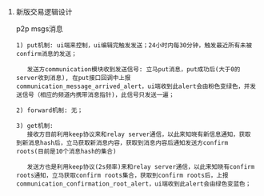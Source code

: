 1. 新版交易逻辑设计

   p2p msgs消息

       1) put机制: ui端来控制，ui编辑完触发发送；24小时内每30分钟，触发最近所有未被confirm消息的发送；

          发送方communication模块收到发送信号: 立马put消息，put成功后(大于0的server收到消息), 在put接口回调中上报communication_message_arrived_alert，ui端收到此alert会由粉色变绿色，并发送信号（相应的频道内携带消息指针)，此信号只发送一遍；
          
       2) forward机制: 无；
      
       3) get机制: 
          接收方目前利用keep协议来和relay server通信，以此来知晓有新信息通知，获取到新消息hash后，立马获取新消息内容，获取到消息内容后通知发送方confirm roots(目前是10个消息hash的集合)
       
          发送方也是利用keep协议(2s频率)来和relay server通信，以此来知晓有confirm roots通知，立马获取confirm roots集合，获取到confirm roots后，上报communication_confirmation_root_alert，ui端收到此alert会由绿色变蓝色；
